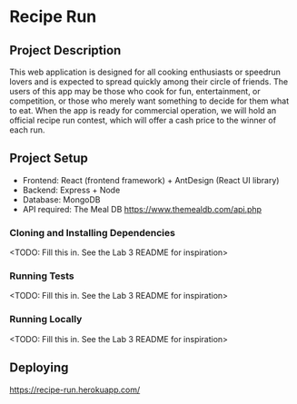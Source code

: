 # Recipe Run
        
## Project Description
This web application is designed for all cooking enthusiasts or speedrun lovers and is expected to spread quickly among their circle of friends. The users of this app may be those who cook for fun, entertainment, or competition, or those who merely want something to decide for them what to eat. When the app is ready for commercial operation, we will hold an official recipe run contest, which will offer a cash price to the winner of each run.

## Project Setup
  - Frontend: React (frontend framework) + AntDesign (React UI library)
  - Backend: Express + Node
  - Database: MongoDB
  - API required: The Meal DB https://www.themealdb.com/api.php 

### Cloning and Installing Dependencies

<TODO: Fill this in.  See the Lab 3 README for inspiration>

### Running Tests

<TODO: Fill this in.  See the Lab 3 README for inspiration>

### Running Locally

<TODO: Fill this in.  See the Lab 3 README for inspiration>

## Deploying
https://recipe-run.herokuapp.com/